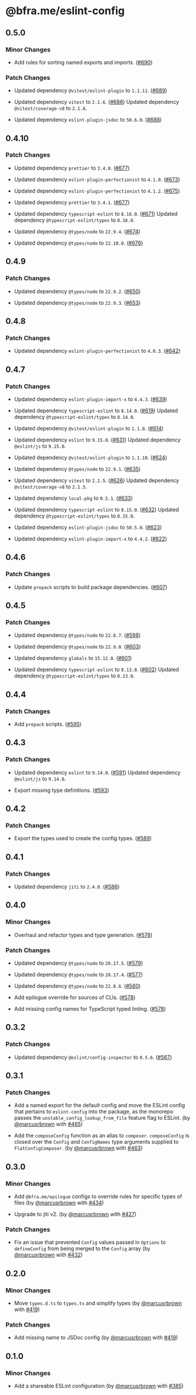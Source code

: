 # @bfra.me/eslint-config

## 0.5.0
### Minor Changes


- Add rules for sorting named exports and imports. ([#690](https://github.com/bfra-me/works/pull/690))


### Patch Changes


- Updated dependency `@vitest/eslint-plugin` to `1.1.11`. ([#689](https://github.com/bfra-me/works/pull/689))


- Updated dependency `vitest` to `2.1.6`. ([#686](https://github.com/bfra-me/works/pull/686))
  Updated dependency `@vitest/coverage-v8` to `2.1.6`.

- Updated dependency `eslint-plugin-jsdoc` to `50.6.0`. ([#688](https://github.com/bfra-me/works/pull/688))

## 0.4.10
### Patch Changes


- Updated dependency `prettier` to `3.4.0`. ([#677](https://github.com/bfra-me/works/pull/677))


- Updated dependency `eslint-plugin-perfectionist` to `4.1.0`. ([#673](https://github.com/bfra-me/works/pull/673))


- Updated dependency `eslint-plugin-perfectionist` to `4.1.2`. ([#675](https://github.com/bfra-me/works/pull/675))


- Updated dependency `prettier` to `3.4.1`. ([#677](https://github.com/bfra-me/works/pull/677))


- Updated dependency `typescript-eslint` to `8.16.0`. ([#671](https://github.com/bfra-me/works/pull/671))
  Updated dependency `@typescript-eslint/types` to `8.16.0`.

- Updated dependency `@types/node` to `22.9.4`. ([#674](https://github.com/bfra-me/works/pull/674))


- Updated dependency `@types/node` to `22.10.0`. ([#676](https://github.com/bfra-me/works/pull/676))

## 0.4.9
### Patch Changes


- Updated dependency `@types/node` to `22.9.2`. ([#650](https://github.com/bfra-me/works/pull/650))


- Updated dependency `@types/node` to `22.9.3`. ([#653](https://github.com/bfra-me/works/pull/653))

## 0.4.8
### Patch Changes


- Updated dependency `eslint-plugin-perfectionist` to `4.0.3`. ([#642](https://github.com/bfra-me/works/pull/642))

## 0.4.7
### Patch Changes


- Updated dependency `eslint-plugin-import-x` to `4.4.3`. ([#639](https://github.com/bfra-me/works/pull/639))


- Updated dependency `typescript-eslint` to `8.14.0`. ([#619](https://github.com/bfra-me/works/pull/619))
  Updated dependency `@typescript-eslint/types` to `8.14.0`.

- Updated dependency `@vitest/eslint-plugin` to `1.1.8`. ([#614](https://github.com/bfra-me/works/pull/614))


- Updated dependency `eslint` to `9.15.0`. ([#631](https://github.com/bfra-me/works/pull/631))
  Updated dependency `@eslint/js` to `9.15.0`.

- Updated dependency `@vitest/eslint-plugin` to `1.1.10`. ([#624](https://github.com/bfra-me/works/pull/624))


- Updated dependency `@types/node` to `22.9.1`. ([#635](https://github.com/bfra-me/works/pull/635))


- Updated dependency `vitest` to `2.1.5`. ([#626](https://github.com/bfra-me/works/pull/626))
  Updated dependency `@vitest/coverage-v8` to `2.1.5`.

- Updated dependency `local-pkg` to `0.5.1`. ([#633](https://github.com/bfra-me/works/pull/633))


- Updated dependency `typescript-eslint` to `8.15.0`. ([#632](https://github.com/bfra-me/works/pull/632))
  Updated dependency `@typescript-eslint/types` to `8.15.0`.

- Updated dependency `eslint-plugin-jsdoc` to `50.5.0`. ([#623](https://github.com/bfra-me/works/pull/623))


- Updated dependency `eslint-plugin-import-x` to `4.4.2`. ([#622](https://github.com/bfra-me/works/pull/622))

## 0.4.6
### Patch Changes


- Update `prepack` scripts to build package dependencies. ([#607](https://github.com/bfra-me/works/pull/607))

## 0.4.5
### Patch Changes


- Updated dependency `@types/node` to `22.8.7`. ([#598](https://github.com/bfra-me/works/pull/598))


- Updated dependency `@types/node` to `22.9.0`. ([#603](https://github.com/bfra-me/works/pull/603))


- Updated dependency `globals` to `15.12.0`. ([#601](https://github.com/bfra-me/works/pull/601))


- Updated dependency `typescript-eslint` to `8.13.0`. ([#602](https://github.com/bfra-me/works/pull/602))
  Updated dependency `@typescript-eslint/types` to `8.13.0`.

## 0.4.4
### Patch Changes


- Add `prepack` scripts. ([#595](https://github.com/bfra-me/works/pull/595))

## 0.4.3
### Patch Changes


- Updated dependency `eslint` to `9.14.0`. ([#591](https://github.com/bfra-me/works/pull/591))
  Updated dependency `@eslint/js` to `9.14.0`.

- Export missing type definitions. ([#593](https://github.com/bfra-me/works/pull/593))

## 0.4.2
### Patch Changes


- Export the types used to create the config types. ([#589](https://github.com/bfra-me/works/pull/589))

## 0.4.1
### Patch Changes


- Updated dependency `jiti` to `2.4.0`. ([#586](https://github.com/bfra-me/works/pull/586))

## 0.4.0
### Minor Changes


- Overhaul and refactor types and type generation. ([#578](https://github.com/bfra-me/works/pull/578))


### Patch Changes


- Updated dependency `@types/node` to `20.17.5`. ([#579](https://github.com/bfra-me/works/pull/579))


- Updated dependency `@types/node` to `20.17.4`. ([#577](https://github.com/bfra-me/works/pull/577))


- Updated dependency `@types/node` to `22.8.6`. ([#580](https://github.com/bfra-me/works/pull/580))


- Add epilogue override for sources of CLIs. ([#578](https://github.com/bfra-me/works/pull/578))


- Add missing config names for TypeScript typed linting. ([#578](https://github.com/bfra-me/works/pull/578))

## 0.3.2
### Patch Changes


- Updated dependency `@eslint/config-inspector` to `0.5.6`. ([#567](https://github.com/bfra-me/works/pull/567))

## 0.3.1
### Patch Changes



- Add a named export for the default config and move the ESLint config that pertains to `eslint-config` into the package, as the monorepo passes the `unstable_config_lookup_from_file` feature flag to ESLint. (by [@marcusrbrown](https://github.com/marcusrbrown) with [#465](https://github.com/bfra-me/works/pull/465))


- Add the `composeConfig` function as an alias to `composer`. `composeConfig` is closed over the `Config` and `ConfigNames` type arguments supplied to `FlatConfigComposer`. (by [@marcusrbrown](https://github.com/marcusrbrown) with [#463](https://github.com/bfra-me/works/pull/463))

## 0.3.0
### Minor Changes



- Add `@bfra.me/epilogue` configs to override rules for specific types of files (by [@marcusrbrown](https://github.com/marcusrbrown) with [#434](https://github.com/bfra-me/works/pull/434))


- Upgrade to jiti v2. (by [@marcusrbrown](https://github.com/marcusrbrown) with [#427](https://github.com/bfra-me/works/pull/427))

### Patch Changes



- Fix an issue that prevented `Config` values passed in `Options` to `defineConfig` from being merged to the `Config` array (by [@marcusrbrown](https://github.com/marcusrbrown) with [#432](https://github.com/bfra-me/works/pull/432))

## 0.2.0
### Minor Changes



- Move `types.d.ts` to `types.ts` and simplify types (by [@marcusrbrown](https://github.com/marcusrbrown) with [#419](https://github.com/bfra-me/works/pull/419))

### Patch Changes



- Add missing name to JSDoc config (by [@marcusrbrown](https://github.com/marcusrbrown) with [#419](https://github.com/bfra-me/works/pull/419))

## 0.1.0
### Minor Changes



- Add a shareable ESLint configuration (by [@marcusrbrown](https://github.com/marcusrbrown) with [#385](https://github.com/bfra-me/works/pull/385))

